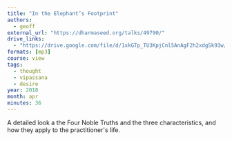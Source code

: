 ```yaml
---
title: "In the Elephant’s Footprint"
authors:
  - geoff
external_url: "https://dharmaseed.org/talks/49790/"
drive_links:
  - "https://drive.google.com/file/d/1xkGTp_TU3KpjCnl5AnAgF2h2xdgSk93w/view?usp=sharing"
formats: [mp3]
course: view
tags:
  - thought
  - vipassana
  - desire
year: 2018
month: apr
minutes: 36
---
```


A detailed look a the Four Noble Truths and the three characteristics, and how they apply to the practitioner's life.
